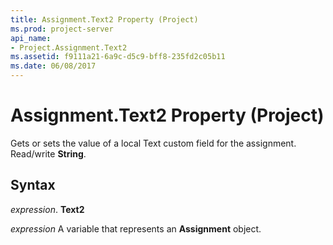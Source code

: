 ```yaml
---
title: Assignment.Text2 Property (Project)
ms.prod: project-server
api_name:
- Project.Assignment.Text2
ms.assetid: f9111a21-6a9c-d5c9-bff8-235fd2c05b11
ms.date: 06/08/2017
---
```



# Assignment.Text2 Property (Project)

Gets or sets the value of a local Text custom field for the assignment. Read/write  **String**.


## Syntax

 _expression_. **Text2**

 _expression_ A variable that represents an **Assignment** object.


